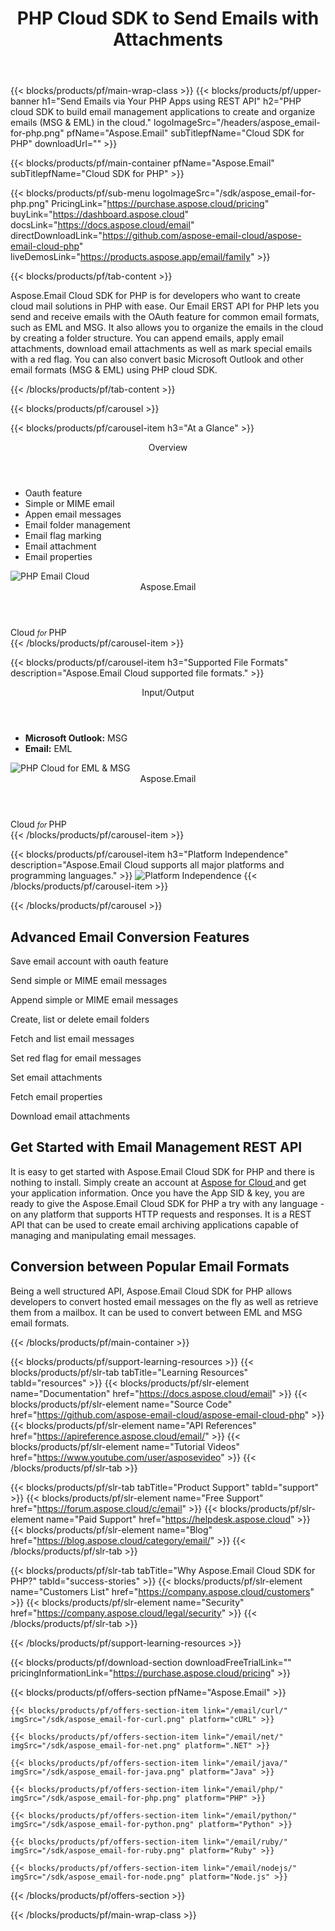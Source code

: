 ﻿---
title: PHP Cloud SDK to Send Emails with Attachments 
description: PHP cloud SDK to build email management applications to create and organize emails (MSG & EML) in the cloud 
weight: 70
url: /php
---

{{< blocks/products/pf/main-wrap-class >}}
{{< blocks/products/pf/upper-banner h1="Send Emails via Your PHP Apps using REST API" h2="PHP cloud SDK to build email management applications to create and organize emails (MSG & EML) in the cloud." logoImageSrc="/headers/aspose_email-for-php.png" pfName="Aspose.Email" subTitlepfName="Cloud SDK for PHP" downloadUrl="" >}}

{{< blocks/products/pf/main-container pfName="Aspose.Email" subTitlepfName="Cloud SDK for PHP" >}}

{{< blocks/products/pf/sub-menu logoImageSrc="/sdk/aspose_email-for-php.png"  PricingLink="https://purchase.aspose.cloud/pricing" buyLink="https://dashboard.aspose.cloud" docsLink="https://docs.aspose.cloud/email" directDownloadLink="https://github.com/aspose-email-cloud/aspose-email-cloud-php" liveDemosLink="https://products.aspose.app/email/family" >}}

{{< blocks/products/pf/tab-content >}}
<p>Aspose.Email Cloud SDK for PHP is for developers who want to create cloud mail solutions in PHP with ease. Our Email ERST API for PHP lets you send and receive emails with the OAuth feature for common email formats, such as EML and MSG. It also allows you to organize the emails in the cloud by creating a folder structure. You can append emails, apply email attachments, download email attachments as well as mark special emails with a red flag. You can also convert basic Microsoft Outlook and other email formats (MSG & EML) using PHP cloud SDK.</p>
{{< /blocks/products/pf/tab-content >}}

<!--Diagrams Start-->
{{< blocks/products/pf/carousel >}}

{{< blocks/products/pf/carousel-item h3="At a Glance" >}}
<div class="diagram1 d1-cloud">
<div class="d1-row">
<div class="d1-col d1-left"> </div>
<!--/left-->
<div class="d1-col d1-right"><header><i class="fa fa-cogs"> </i>Overview</header><ul><li>Oauth feature</li>
<li>Simple or MIME email</li>
<li>Appen email messages</li>
<li>Email folder management</li>
<li>Email flag marking</li>
<li>Email attachment</li>
<li>Email properties</li>
</ul></div>
<!--/right--></div>
<!--/row-->
<div class="d1-logo"><img src="/sdk/aspose_email-for-php.png" alt="PHP Email Cloud"><header>Aspose.Email</header><footer>Cloud <small> <em>for </em> </small>PHP</footer></div>
<!--/logo--></div>
<!--/diagram1-->
{{< /blocks/products/pf/carousel-item >}}

{{< blocks/products/pf/carousel-item h3="Supported File Formats" description="Aspose.Email Cloud supported file formats." >}}
<div class="diagram1 d2  d1-cloud">
<div class="d1-row">
<div class="d1-col d1-left"><header><i class="fa fa-arrows-v "> </i> Input/Output</header><ul><li><b>Microsoft Outlook:</b> MSG</li>
<li><b>Email:</b> EML</li>
</ul></div>
<!--/left-->
<div class="d1-col d1-right"> </div>
<!--/right--></div>
<!--/row-->
<div class="d1-logo"><img src="/sdk/aspose_email-for-php.png" alt="PHP Cloud for EML & MSG"><header>Aspose.Email</header><footer>Cloud <small> <em>for </em> </small>PHP</footer></div>
<!--/logo--></div>
<!--/diagram2-->
{{< /blocks/products/pf/carousel-item >}}


{{< blocks/products/pf/carousel-item h3="Platform Independence" description="Aspose.Email Cloud supports all major platforms and programming languages." >}}
<img title="Platform Independence" src="/supported-platform-min.png" alt="Platform Independence">
{{< /blocks/products/pf/carousel-item >}}

{{< /blocks/products/pf/carousel >}}
<!--Diagrams End-->

<!--Feature-section Start-->
<div class="container-fluid features-section bg-gray singleproduct">
 <a class="anchor" id="features" name="features">
 </a>
 <div class="row">
  <div class="container">
   <h2 class="pr-ft">
    Advanced Email Conversion Features
   </h2>
   <p>
   </p>
   <div class="col-lg-4">
    <em class="fa fa-envelope-o ico-blue fa-2x col-lg-2">
    </em>
    <p class="col-lg-10">
     Save email account with oauth feature
    </p>
   </div>
   <div class="col-lg-4">
    <em class="fa fa-save ico-blue fa-2x col-lg-2">
    </em>
    <p class="col-lg-10">
     Send simple or MIME email messages
    </p>
   </div>
   <div class="col-lg-4">
    <em class="fa fa-paperclip ico-blue fa-2x col-lg-2">
    </em>
    <p class="col-lg-10">
     Append simple or MIME email messages
    </p>
   </div>
   <div class="col-lg-4">
    <em class="fa fa-code ico-blue fa-2x col-lg-2">
    </em>
    <p class="col-lg-10">
     Create, list or delete email folders
    </p>
   </div>
   <div class="col-lg-4">
    <em class="fa fa-paperclip ico-blue fa-2x col-lg-2">
    </em>
    <p class="col-lg-10">
     Fetch and list email messages
    </p>
   </div>
   <div class="col-lg-4">
    <em class="fa fa-support ico-blue fa-2x col-lg-2">
    </em>
    <p class="col-lg-10">
     Set red flag for email messages
    </p>
   </div>
   <div class="col-lg-4">
    <em class="fa fa-envelope-o ico-blue fa-2x col-lg-2">
    </em>
    <p class="col-lg-10">
     Set email attachments
    </p>
   </div>
   <div class="col-lg-4">
    <em class="fa fa-save ico-blue fa-2x col-lg-2">
    </em>
    <p class="col-lg-10">
     Fetch email properties
    </p>
   </div>
   <div class="col-lg-4">
    <em class="fa fa-paperclip ico-blue fa-2x col-lg-2">
    </em>
    <p class="col-lg-10">
     Download email attachments
    </p>
   </div>
   <div class="col-lg-12">
    <h2 class="h2title">
     Get Started with Email Management REST API
    </h2>
    <p>
     It is easy to get started with Aspose.Email Cloud SDK for PHP and there is nothing to install. Simply create an account at
     <a href="https://dashboard.aspose.cloud/#/apps">
      Aspose for Cloud
     </a>
     and get your application information. Once you have the App SID &amp; key, you are ready to give the Aspose.Email Cloud SDK for PHP a try with any language - on any platform that supports HTTP requests and responses. It is a REST API that can be used to create email archiving applications capable of managing and manipulating email messages.
    </p>
   </div>
   <div class="col-lg-12">
    <h2 class="h2title">
     Conversion between Popular Email Formats
    </h2>
    <p>
     Being a well structured API, Aspose.Email Cloud SDK for PHP allows developers to convert hosted email messages on the fly as well as retrieve them from a mailbox. It can be used to convert between EML and MSG email formats.
    </p>
   </div>
  </div>
 </div>
</div>
<!--Feature-section End-->

{{< /blocks/products/pf/main-container >}}

{{< blocks/products/pf/support-learning-resources >}}
{{< blocks/products/pf/slr-tab tabTitle="Learning Resources" tabId="resources" >}}
{{< blocks/products/pf/slr-element name="Documentation" href="https://docs.aspose.cloud/email" >}}
{{< blocks/products/pf/slr-element name="Source Code" href="https://github.com/aspose-email-cloud/aspose-email-cloud-php" >}}
{{< blocks/products/pf/slr-element name="API References" href="https://apireference.aspose.cloud/email/" >}}
{{< blocks/products/pf/slr-element name="Tutorial Videos" href="https://www.youtube.com/user/asposevideo" >}}
{{< /blocks/products/pf/slr-tab >}}

{{< blocks/products/pf/slr-tab tabTitle="Product Support" tabId="support" >}}
{{< blocks/products/pf/slr-element name="Free Support" href="https://forum.aspose.cloud/c/email" >}}
{{< blocks/products/pf/slr-element name="Paid Support" href="https://helpdesk.aspose.cloud" >}}
{{< blocks/products/pf/slr-element name="Blog" href="https://blog.aspose.cloud/category/email/" >}}
{{< /blocks/products/pf/slr-tab >}}

{{< blocks/products/pf/slr-tab tabTitle="Why Aspose.Email Cloud SDK for PHP?" tabId="success-stories" >}}
{{< blocks/products/pf/slr-element name="Customers List" href="https://company.aspose.cloud/customers" >}}
{{< blocks/products/pf/slr-element name="Security" href="https://company.aspose.cloud/legal/security" >}}
{{< /blocks/products/pf/slr-tab >}}

{{< /blocks/products/pf/support-learning-resources >}}

{{< blocks/products/pf/download-section downloadFreeTrialLink="" pricingInformationLink="https://purchase.aspose.cloud/pricing" >}}

{{< blocks/products/pf/offers-section pfName="Aspose.Email" >}}

    {{< blocks/products/pf/offers-section-item link="/email/curl/" imgSrc="/sdk/aspose_email-for-curl.png" platform="cURL" >}}
	
    {{< blocks/products/pf/offers-section-item link="/email/net/" imgSrc="/sdk/aspose_email-for-net.png" platform=".NET" >}}
	
    {{< blocks/products/pf/offers-section-item link="/email/java/" imgSrc="/sdk/aspose_email-for-java.png" platform="Java" >}}
	
    {{< blocks/products/pf/offers-section-item link="/email/php/" imgSrc="/sdk/aspose_email-for-php.png" platform="PHP" >}}
	
    {{< blocks/products/pf/offers-section-item link="/email/python/" imgSrc="/sdk/aspose_email-for-python.png" platform="Python" >}}
	
    {{< blocks/products/pf/offers-section-item link="/email/ruby/" imgSrc="/sdk/aspose_email-for-ruby.png" platform="Ruby" >}}
	
    {{< blocks/products/pf/offers-section-item link="/email/nodejs/" imgSrc="/sdk/aspose_email-for-node.png" platform="Node.js" >}}
{{< /blocks/products/pf/offers-section >}}

{{< /blocks/products/pf/main-wrap-class >}}
